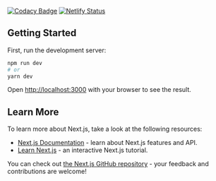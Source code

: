 [![Codacy Badge](https://app.codacy.com/project/badge/Grade/01fe4fa1354a431598d22fb8e68faa3e)](https://www.codacy.com?utm_source=github.com&amp;utm_medium=referral&amp;utm_content=ReponseApp/reponse-homepage&amp;utm_campaign=Badge_Grade)
[![Netlify Status](https://api.netlify.com/api/v1/badges/ecb2429b-4839-4076-adef-4ce7d1190315/deploy-status)](https://app.netlify.com/sites/reponse/deploys)

## Getting Started

First, run the development server:

```bash
npm run dev
# or
yarn dev
```

Open [http://localhost:3000](http://localhost:3000) with your browser to see the result.

## Learn More

To learn more about Next.js, take a look at the following resources:

-  [Next.js Documentation](https://nextjs.org/docs) - learn about Next.js features and API.
-  [Learn Next.js](https://nextjs.org/learn) - an interactive Next.js tutorial.

You can check out [the Next.js GitHub repository](https://github.com/vercel/next.js/) - your feedback and contributions are welcome!

